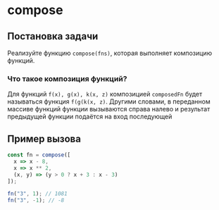 # compose

## Постановка задачи

Реализуйте функцию `compose(fns)`, которая выполняет композицию функций.

### Что такое композиция функций?

Для функций `f(x), g(x), k(x, z)` композицией `composedFn` будет называться функция `f(g(k(x, z)`. Другими словами, в переданном массиве функций функции вызываются справа налево и результат предыдущей функции подаётся на вход последующей

## Пример вызова

```js
const fn = compose([
  x => x - 8,
  x => x ** 2,
  (x, y) => (y > 0 ? x + 3 : x - 3)
]);

fn("3", 1); // 1081
fn("3", -1); // -8
```
